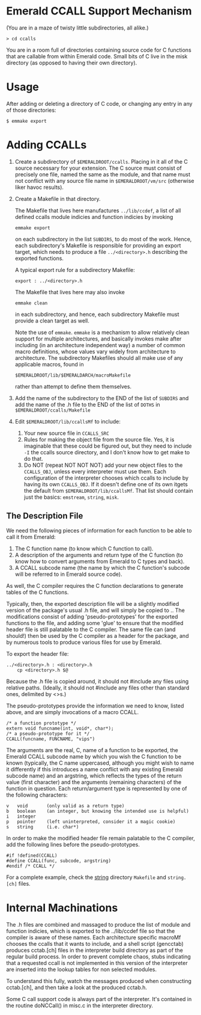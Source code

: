 Emerald CCALL Support Mechanism
===============================

(You are in a maze of twisty little subdirectories, all alike.)

    > cd ccalls

You are in a room full of directories containing source code for C
functions that are callable from within Emerald code. Small bits of C
live in the misk directory (as opposed to having their own directory).

Usage
=====

After adding or deleting a directory of C code, or changing any entry
in any of those directories:

    $ emmake export

Adding CCALLs
=============

1.  Create a subdirectory of `$EMERALDROOT/ccalls`. Placing in it all
    of the C source necessary for your extension.  The C source must
    consist of precisely one file, named the same as the module, and
    that name must not conflict with any source file name in
    `$EMERALDROOT/vm/src` (otherwise liker havoc results).

2.  Create a Makefile in that directory.

    The Makefile that lives here manufactures `../lib/ccdef`, a list
    of all defined ccalls module indicies and function indicies by
    invoking

        emmake export

    on each subdirectory in the list `SUBDIRS`, to do most of the
    work. Hence, each  subdirectory's Makefile is responsible for
    providing an export target, which needs to produce a file
    `../<directory>.h` describing the exported functions.

    A typical export rule for a subdirectory Makefile:

        export : ../<directory>.h

    The Makefile that lives here may also invoke

        emmake clean

    in each subdirectory, and hence, each subdirectory Makefile must
    provide a clean target as well.

    Note the use of `emmake`. `emmake` is a mechanism to allow
    relatively clean support for multiple architectures, and basically
    invokes make after including (in an architecture independent way) a
    number of common macro definitions, whose values vary widely from
    architecture to architecture.  The subdirectory Makefiles should all
    make use of any applicable macros, found in

        $EMERALDROOT/lib/$EMERALDARCH/macroMakefile

    rather than attempt to define them themselves.

3.  Add the name of the subdirectory to the END of the list of
    `SUBDIRS` and add the name of the .h file to the END of the list of
    `DOTHS` in `$EMERALDROOT/ccalls/Makefile`

4.  Edit `$EMERALDROOT/lib/ccallsMf` to include:

    1.  Your new source file in `CCALLS_SRC`
    2.  Rules for making the object file from the source file. Yes, it is
        imaginable that these could be figured out, but they need to include
        `-I` the ccalls source directory, and I don't know how to get make
        to do that.
    3.  Do NOT (repeat NOT NOT NOT) add your new object files to the
        `CCALLS_OBJ`, unless every interpreter must use them. Each
        configuration of the interpreter chooses which ccalls to include
        by having its own `CCALLS_OBJ`. If it doesn't define one of its
        own itgets the default from `$EMERALDROOT/lib/ccallsMf`. That list
        should contain just the basics: `emstream`, `string`, `misk`.

The Description File
-------------------

We need the following pieces of information for each function to be
able to call it from Emerald:

  1. The C function name (to know which C function to call).
  2. A description of the arguments and return type of the C function
     (to know how to convert arguments from Emerald to C types and
     back).
  3. A CCALL subcode name (the name by which the C function's subcode
     will be referred to in Emerald source code).

As well, the C compiler requires the C function declarations to
generate tables of the C functions.

Typically, then, the exported description file will be a slightly
modified version of the package's usual .h file, and will simply be
copied to ..  The modifications consist of adding 'pseudo-prototypes'
for the exported functions to the file, and adding some 'glue' to
ensure that the modified header file is still palatable to the C
compiler.  The same file can (and should!) then be used by the C
compiler as a header for the package, and by numerous tools to produce
various files for use by Emerald.

To export the header file:

    ../<directory>.h : <directory>.h
        cp <directory>.h $@

Because the .h file is copied around, it should not #include any files
using relative paths.  (Ideally, it should not #include any files other
than standard ones, delimited by <>s.)

The pseudo-prototypes provide the information we need to know, listed
above, and are simply invocations of a macro CCALL.

    /* a function prototype */
    extern void funcname(int, void*, char*);
    /* a pseudo-prototype for it */
    CCALL(funcname, FUNCNAME, "vips")

The arguments are the real, C, name of a function to be exported, the
Emerald CCALL subcode name by which you wish the C function to be known
(typically, the C name uppercased, although you might wish to name it
differently if this introduces a name conflict with any existing
Emerald subcode name) and an argstring, which reflects the types of the
return value (first character) and the arguments (remaining characters)
of the function in question.  Each return/argument type is represented
by one of the following characters:

    v   void       (only valid as a return type)
    b   boolean    (an integer, but knowing the intended use is helpful)
    i   integer
    p   pointer    (left uninterpreted, consider it a magic cookie)
    s   string     (i.e. char*)

In order to make the modified header file remain palatable to the C
compiler, add the following lines before the pseudo-prototypes.

    #if !defined(CCALL)
    #define CCALL(func, subcode, argstring)
    #endif /* CCALL */

For a complete example, check the [string](string) directory
`Makefile` and `string.[ch]` files.


Internal Machinations
====================

The .h files are combined and massaged to produce the list of module and
function indicies, which is exported to the ../lib/ccdef file so that the
compiler is aware of these names.  Each architecture specific macroMf
chooses the ccalls that it wants to include, and a shell script (gencctab)
produces cctab.[ch] files in the interpreter build directory as part of the
regular build process.  In order to prevent complete chaos, stubs indicating
that a requested ccall is not implemented in this version of the interpreter
are inserted into the lookup tables for non selected modules.

To understand this fully, watch the messages produced when constructing
cctab.[ch], and then take a look at the produced cctab.h.

Some C call support code is always part of the interpreter.  It's
contained in the routine doNCCall() in misc.c in the interpreter directory.
